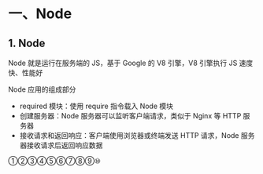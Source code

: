 # 一、Node

## 1. Node

Node 就是运行在服务端的 JS，基于 Google 的 V8 引擎，V8 引擎执行 JS 速度快、性能好

Node 应用的组成部分

* required 模块：使用 require 指令载入 Node 模块
* 创建服务器：Node 服务器可以监听客户端请求，类似于 Nginx 等 HTTP 服务器
* 接收请求和返回响应：客户端使用浏览器或终端发送 HTTP 请求，Node 服务器接收请求后返回响应数据

①②③④⑤⑥⑦⑧⑨⑩
